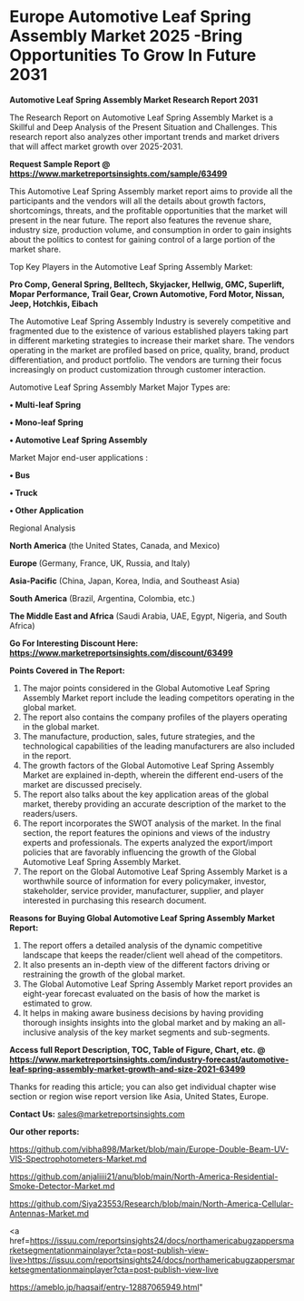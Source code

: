 # Europe Automotive Leaf Spring Assembly Market 2025 -Bring Opportunities To Grow In Future 2031

<strong>Automotive Leaf Spring Assembly Market Research Report 2031</strong>

The Research Report on Automotive Leaf Spring Assembly Market is a Skillful and Deep Analysis of the Present Situation and Challenges. This research report also analyzes other important trends and market drivers that will affect market growth over 2025-2031.

<strong>Request Sample Report @ <a href=https://www.marketreportsinsights.com/sample/63499>https://www.marketreportsinsights.com/sample/63499</a></strong>

This Automotive Leaf Spring Assembly market report aims to provide all the participants and the vendors will all the details about growth factors, shortcomings, threats, and the profitable opportunities that the market will present in the near future. The report also features the revenue share, industry size, production volume, and consumption in order to gain insights about the politics to contest for gaining control of a large portion of the market share.

Top Key Players in the Automotive Leaf Spring Assembly Market:

<strong>Pro Comp, General Spring, Belltech, Skyjacker, Hellwig, GMC, Superlift, Mopar Performance, Trail Gear, Crown Automotive, Ford Motor, Nissan, Jeep, Hotchkis, Eibach</strong>

The Automotive Leaf Spring Assembly Industry is severely competitive and fragmented due to the existence of various established players taking part in different marketing strategies to increase their market share. The vendors operating in the market are profiled based on price, quality, brand, product differentiation, and product portfolio. The vendors are turning their focus increasingly on product customization through customer interaction.

Automotive Leaf Spring Assembly Market Major Types are:

<strong>• Multi-leaf Spring

• Mono-leaf Spring

• Automotive Leaf Spring Assembly</strong>

Market Major end-user applications :

<strong>• Bus

• Truck

• Other Application</strong>

Regional Analysis

</u><strong><b>North America</b></strong> (the United States, Canada, and Mexico)

<strong><b>Europe </b></strong>(Germany, France, UK, Russia, and Italy)

<strong><b>Asia-Pacific</b></strong> (China, Japan, Korea, India, and Southeast Asia)

<strong><b>South America</b></strong> (Brazil, Argentina, Colombia, etc.)

<strong><b>The Middle East and Africa</b></strong> (Saudi Arabia, UAE, Egypt, Nigeria, and South Africa)

<strong>Go For Interesting Discount Here: <a href=https://www.marketreportsinsights.com/discount/63499>https://www.marketreportsinsights.com/discount/63499</a></strong>

<strong>Points Covered in The Report:</strong>
<ol>
  <li>The major points considered in the Global Automotive Leaf Spring Assembly Market report include the leading competitors operating in the global market.</li>
  <li>The report also contains the company profiles of the players operating in the global market.</li>
  <li>The manufacture, production, sales, future strategies, and the technological capabilities of the leading manufacturers are also included in the report.</li>
  <li>The growth factors of the Global Automotive Leaf Spring Assembly Market are explained in-depth, wherein the different end-users of the market are discussed precisely.</li>
  <li>The report also talks about the key application areas of the global market, thereby providing an accurate description of the market to the readers/users.</li>
  <li>The report incorporates the SWOT analysis of the market. In the final section, the report features the opinions and views of the industry experts and professionals. The experts analyzed the export/import policies that are favorably influencing the growth of the Global Automotive Leaf Spring Assembly Market.</li>
  <li>The report on the Global Automotive Leaf Spring Assembly Market is a worthwhile source of information for every policymaker, investor, stakeholder, service provider, manufacturer, supplier, and player interested in purchasing this research document.</li>
</ol>
<strong>Reasons for Buying Global Automotive Leaf Spring Assembly Market Report:</strong>

<ol>
  <li>The report offers a detailed analysis of the dynamic competitive landscape that keeps the reader/client well ahead of the competitors.</li>
  <li>It also presents an in-depth view of the different factors driving or restraining the growth of the global market.</li>
  <li>The Global Automotive Leaf Spring Assembly Market report provides an eight-year forecast evaluated on the basis of how the market is estimated to grow.</li>
  <li>It helps in making aware business decisions by having providing thorough insights insights into the global market and by making an all-inclusive analysis of the key market segments and sub-segments.</li>
</ol>
<strong>Access full Report Description, TOC, Table of Figure, Chart, etc. @ <a href=https://www.marketreportsinsights.com/industry-forecast/automotive-leaf-spring-assembly-market-growth-and-size-2021-63499>https://www.marketreportsinsights.com/industry-forecast/automotive-leaf-spring-assembly-market-growth-and-size-2021-63499</a></strong>


Thanks for reading this article; you can also get individual chapter wise section or region wise report version like Asia, United States, Europe.

<strong>Contact Us:</strong>
sales@marketreportsinsights.com

<strong>Our other reports:</strong>

<a href=https://github.com/vibha898/Market/blob/main/Europe-Double-Beam-UV-VIS-Spectrophotometers-Market.md>https://github.com/vibha898/Market/blob/main/Europe-Double-Beam-UV-VIS-Spectrophotometers-Market.md</a>

<a href=https://github.com/anjaliiii21/anu/blob/main/North-America-Residential-Smoke-Detector-Market.md>https://github.com/anjaliiii21/anu/blob/main/North-America-Residential-Smoke-Detector-Market.md</a>

<a href=https://github.com/Siya23553/Research/blob/main/North-America-Cellular-Antennas-Market.md>https://github.com/Siya23553/Research/blob/main/North-America-Cellular-Antennas-Market.md</a>

<a href=https://issuu.com/reportsinsights24/docs/northamericabugzappersmarketsegmentationmainplayer?cta=post-publish-view-live>https://issuu.com/reportsinsights24/docs/northamericabugzappersmarketsegmentationmainplayer?cta=post-publish-view-live</a>

<a href=https://ameblo.jp/haqsaif/entry-12887065949.html>https://ameblo.jp/haqsaif/entry-12887065949.html</a>"
